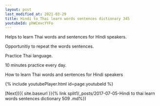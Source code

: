 ```yaml
---
layout: post
last_modified_at: 2021-03-29
title: Hindi to Thai learn words sentences dictionary 345 
youtubeId: phWCmvcYYFo
---
```

 
 
Helps to learn Thai words and sentences for Hindi speakers.

Opportunitiy to repeat the words sentences. 

Practice Thai language. 
 
10 minutes practice every day. 
 
How to learn Thai words and sentences for Hindi speakers 
 
{% include youtubePlayer.html id=page.youtubeId %}
 
 
[Next]({{ site.baseurl }}{% link  split1/_posts/2017-07-05-Hindi to thai learn words sentences dictionary 509 .md%})
 
